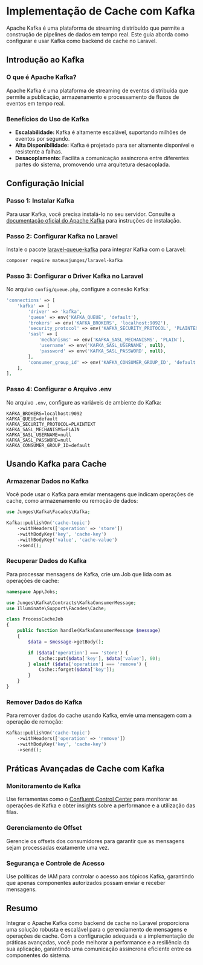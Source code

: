 # Implementação de Cache com Kafka

Apache Kafka é uma plataforma de streaming distribuído que permite a construção de pipelines de dados em tempo real. Este guia aborda como configurar e usar Kafka como backend de cache no Laravel.

## Introdução ao Kafka

### O que é Apache Kafka?

Apache Kafka é uma plataforma de streaming de eventos distribuída que permite a publicação, armazenamento e processamento de fluxos de eventos em tempo real.

### Benefícios do Uso de Kafka

- **Escalabilidade:** Kafka é altamente escalável, suportando milhões de eventos por segundo.
- **Alta Disponibilidade:** Kafka é projetado para ser altamente disponível e resistente a falhas.
- **Desacoplamento:** Facilita a comunicação assíncrona entre diferentes partes do sistema, promovendo uma arquitetura desacoplada.

## Configuração Inicial

### Passo 1: Instalar Kafka

Para usar Kafka, você precisa instalá-lo no seu servidor. Consulte a [documentação oficial do Apache Kafka](https://kafka.apache.org/documentation/) para instruções de instalação.

### Passo 2: Configurar Kafka no Laravel

Instale o pacote [laravel-queue-kafka](https://github.com/mateusjunges/laravel-kafka) para integrar Kafka com o Laravel:

```bash
composer require mateusjunges/laravel-kafka
```

### Passo 3: Configurar o Driver Kafka no Laravel

No arquivo `config/queue.php`, configure a conexão Kafka:

```php
'connections' => [
    'kafka' => [
        'driver' => 'kafka',
        'queue' => env('KAFKA_QUEUE', 'default'),
        'brokers' => env('KAFKA_BROKERS', 'localhost:9092'),
        'security_protocol' => env('KAFKA_SECURITY_PROTOCOL', 'PLAINTEXT'),
        'sasl' => [
            'mechanisms' => env('KAFKA_SASL_MECHANISMS', 'PLAIN'),
            'username' => env('KAFKA_SASL_USERNAME', null),
            'password' => env('KAFKA_SASL_PASSWORD', null),
        ],
        'consumer_group_id' => env('KAFKA_CONSUMER_GROUP_ID', 'default'),
    ],
],
```

### Passo 4: Configurar o Arquivo .env

No arquivo `.env`, configure as variáveis de ambiente do Kafka:

```env
KAFKA_BROKERS=localhost:9092
KAFKA_QUEUE=default
KAFKA_SECURITY_PROTOCOL=PLAINTEXT
KAFKA_SASL_MECHANISMS=PLAIN
KAFKA_SASL_USERNAME=null
KAFKA_SASL_PASSWORD=null
KAFKA_CONSUMER_GROUP_ID=default
```

## Usando Kafka para Cache

### Armazenar Dados no Kafka

Você pode usar o Kafka para enviar mensagens que indicam operações de cache, como armazenamento ou remoção de dados:

```php
use Junges\Kafka\Facades\Kafka;

Kafka::publishOn('cache-topic')
    ->withHeaders(['operation' => 'store'])
    ->withBodyKey('key', 'cache-key')
    ->withBodyKey('value', 'cache-value')
    ->send();
```

### Recuperar Dados do Kafka

Para processar mensagens de Kafka, crie um Job que lida com as operações de cache:

```php
namespace App\Jobs;

use Junges\Kafka\Contracts\KafkaConsumerMessage;
use Illuminate\Support\Facades\Cache;

class ProcessCacheJob
{
    public function handle(KafkaConsumerMessage $message)
    {
        $data = $message->getBody();

        if ($data['operation'] === 'store') {
            Cache::put($data['key'], $data['value'], 60);
        } elseif ($data['operation'] === 'remove') {
            Cache::forget($data['key']);
        }
    }
}
```

### Remover Dados do Kafka

Para remover dados do cache usando Kafka, envie uma mensagem com a operação de remoção:

```php
Kafka::publishOn('cache-topic')
    ->withHeaders(['operation' => 'remove'])
    ->withBodyKey('key', 'cache-key')
    ->send();
```

## Práticas Avançadas de Cache com Kafka

### Monitoramento de Kafka

Use ferramentas como o [Confluent Control Center](https://docs.confluent.io/current/control-center/index.html) para monitorar as operações de Kafka e obter insights sobre a performance e a utilização das filas.

### Gerenciamento de Offset

Gerencie os offsets dos consumidores para garantir que as mensagens sejam processadas exatamente uma vez.

### Segurança e Controle de Acesso

Use políticas de IAM para controlar o acesso aos tópicos Kafka, garantindo que apenas componentes autorizados possam enviar e receber mensagens.

## Resumo

Integrar o Apache Kafka como backend de cache no Laravel proporciona uma solução robusta e escalável para o gerenciamento de mensagens e operações de cache. Com a configuração adequada e a implementação de práticas avançadas, você pode melhorar a performance e a resiliência da sua aplicação, garantindo uma comunicação assíncrona eficiente entre os componentes do sistema.
